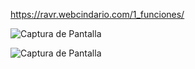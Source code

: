 https://ravr.webcindario.com/1_funciones/

![Captura de Pantalla](https://raw.githubusercontent.com/RicardoValladares/AJAX/master/1_funciones/captura.png)

![Captura de Pantalla](https://raw.githubusercontent.com/RicardoValladares/AJAX/master/1_funciones/website.png)

